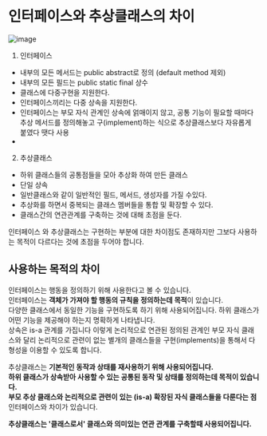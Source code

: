 # 인터페이스와 추상클래스의 차이

![image](https://github.com/user-attachments/assets/839d5567-a155-449a-bbf3-f8594a9af930)


1. 인터페이스
  - 내부의 모든 메서드는 public abstract로 정의 (default method 제외)
  - 내부의 모든 필드는 public static final 상수
  - 클래스에 다중구현을 지원한다.
  - 인터페이스끼리는 다중 상속을 지원한다.
  - 인터페이스는 부모 자식 관계인 상속에 얽매이지 않고, 공통 기능이 필요할 때마다 추상 메서드를 정의해놓고 구(implement)하는 식으로 추상클래스보다 자유롭게 붙였다 땟다 사용
  - 

2. 추상클래스
  - 하위 클래스들의 공통점들을 모아 추상화 하여 만든 클래스
  - 단일 상속
  - 일반클래스와 같이 일반적인 필드, 메서드, 생성자를 가질 수있다.
  - 추상화를 하면서 중복되는 클래스 멤버들을 통합 및 확장할 수 있다.
  - 클래스간의 연관관계를 구축하는 것에 대해 초점을 둔다.

인터페이스 와 추상클래스는 구현하는 부분에 대한 차이점도 존재하지만 그보다 사용하는 목적이 다르다는 것에 초점을 두어야 합니다.


## 사용하는 목적의 차이

인터페이스는 행동을 정의하기 위해 사용한다고 볼 수 있습니다.<br>
인터페이스는 **객체가 가져야 할 행동의 규칙을 정의하는데 목적**이 있습니다.<br>
다양한 클래스에서 동일한 기능을 구현하도록 하기 위해 사용되어집니다. 하위 클래스가 어떤 기능을 제공해야 하는지 명확하게 나타냅니다.<br>
상속은 is-a 관계를 가집니다 이렇게 논리적으로 연관된 정의된 관계인 부모 자식 클래스와 달리 논리적으로 관련이 없는 별개의 클래스들을 구현(implements)을 통해서 다형성을 이용할 수 있도록 합니다.<br>


추상클래스는 **기본적인 동작과 상태를 재사용하기 위해 사용되어집니다.** <br>
**하위 클래스가 상속받아 사용할 수 있는 공통된 동작 및 상태를 정의하는데 목적이 있습니다.** <br>
**부모 추상 클래스와 논리적으로 관련이 있는 (is-a) 확장된 자식 클래스들을 다룬다는 점** 인터페이스와 차이가 있습니다. <br>

**추상클래스는 '클래스로서' 클래스와 의미있는 연관 관계를 구축할때 사용되어집니다.**






